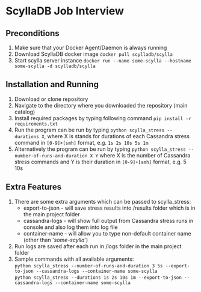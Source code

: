 ScyllaDB Job Interview
======================

Preconditions
------------
1. Make sure that your Docker Agent/Daemon is always running
2. Download ScyllaDB docker image `docker pull scylladb/scylla`
3. Start scylla server instance `docker run --name some-scylla --hostname some-scylla -d scylladb/scylla`

Installation and Running
------------
1. Download or clone repository
2. Navigate to the directory where you downloaded the repository (main catalog)
3. Install required packages by typing following command `pip install -r requirements.txt`
4. Run the program can be run by typing `python scylla_stress --durations X`, where X is stands for durations 
of each Cassandra stress command in `[0-9]+[smh]` format, e.g. `1s 2s 10s 5s 1m`
5. Alternatively the program can be run by typing `python scylla_stress --number-of-runs-and-duration X Y` where X is 
the number of Cassandra stress commands and Y is their duration in `[0-9]+[smh]` format, e.g. 5 10s

Extra Features
--------------
1. There are some extra arguments which can be passed to scylla_stress:
   - export-to-json - will save stress results into /results folder which is in the main project folder
   - cassandra-logs - will show full output from Cassandra stress runs in console and also log them into log file
   - container-name - will allow you to type non-default container name (other than '*some-scylla*')
2. Run logs are saved after each run in  /logs folder in the main project folder
3. Sample commands with all available arguments:  
`python scylla_stress --number-of-runs-and-duration 3 5s --export-to-json --cassandra-logs --container-name some-scylla`  
`python scylla_stress --durations 1s 2s 10s 1m --export-to-json --cassandra-logs --container-name some-scylla`
